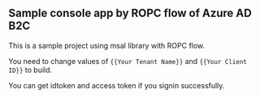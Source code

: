 ## Sample console app by ROPC flow of Azure AD B2C
This is a sample project using msal library with ROPC flow.

You need to change values of `{{Your Tenant Name}}` and `{{Your Client ID}}` to build.

You can get idtoken and access token if you signin successfully.
